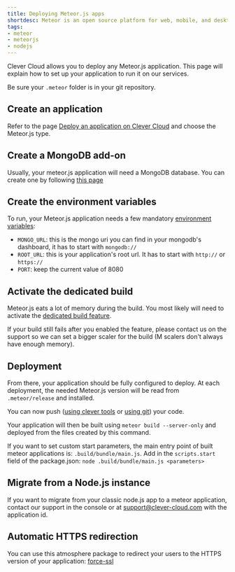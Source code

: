 ```yaml
---
title: Deploying Meteor.js apps
shortdesc: Meteor is an open source platform for web, mobile, and desktop.
tags:
- meteor
- meteorjs
- nodejs
---
```


Clever Cloud allows you to deploy any Meteor.js application. This page will explain how to set up your application to run it on our services.

Be sure your `.meteor` folder is in your git repository.

## Create an application

Refer to the page [Deploy an application on Clever Cloud](/doc/clever-cloud-overview/add-application/) and choose the Meteor.js type.

## Create a MongoDB add-on

Usually, your meteor.js application will need a MongoDB database. You can create one by following [this page](/doc/addons/clever-cloud-addons/)

## Create the environment variables

To run, your Meteor.js application needs a few mandatory [environment variables](https://www.clever-cloud.com/doc/admin-console/environment-variables/):

- `MONGO_URL`: this is the mongo uri you can find in your mongodb's dashboard, it has to start with `mongodb://`
- `ROOT_URL`: this is your application's root url. It has to start with `http://` or `https://`
- `PORT`: keep the current value of 8080

## Activate the dedicated build

Meteor.js eats a lot of memory during the build. You most likely will need to activate the [dedicated build feature](https://www.clever-cloud.com/doc/admin-console/apps-management/#dedicated-build).

If your build still fails after you enabled the feature, please contact us on the support so we can set a bigger scaler for the build (M scalers don't always have enough memory).

## Deployment

From there, your application should be fully configured to deploy. At each deployment, the needed Meteor.js version will be read from `.meteor/release` and installed.

You can now push ([using clever tools](https://www.clever-cloud.com/doc/clever-tools/manage/) or [using git](https://www.clever-cloud.com/doc/clever-cloud-overview/add-application/#git-deployment)) your code.

Your application will then be built using `meteor build --server-only` and deployed from the files created by this command.

If you want to set custom start parameters, the main entry point of built meteor applications is: `.build/bundle/main.js`.
Add in the `scripts.start` field of the package.json: `node .build/bundle/main.js <parameters>`

## Migrate from a Node.js instance

If you want to migrate from your classic node.js app to a meteor application, contact our support in the console or at
support@clever-cloud.com with the application id.

## Automatic HTTPS redirection

You can use this atmosphere package to redirect your users to the HTTPS version of your application:
[force-ssl](https://atmospherejs.com/meteor/force-ssl)
